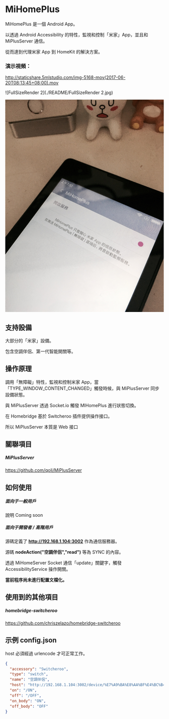 # MiHomePlus

MiHomePlus 是一個 Android App。

以透過 Android Accessibility 的特性，監視和控制「米家」App，並且和 MiPlusServer 通信。

從而達到代理米家 App 到 HomeKit 的解決方案。

### 演示視頻：

http://staticshare.5mlstudio.com/img-5168-mov(2017-06-20T08:13:45+08:00).mov



![FullSizeRender 2](./README/FullSizeRender 2.jpg)

![FullSizeRender](./README/FullSizeRender.jpg)



## 支持設備

大部分的「米家」設備。

包含空調伴侶、第一代智能開關等。



## 操作原理

調用「無障礙」特性，監視和控制米家 App，當「TYPE_WINDOW_CONTENT_CHANGED」觸發時候，與 MiPlusServer 同步設備狀態。

與 MiPlusServer 透過 Socket.io 觸發 MIHomePlus 進行狀態切換。

在 Homebridge 基於 Switcheroo 插件提供操作接口。

所以 MiPlusServer 本質是 Web 接口



## 關聯項目

##### MiPlusServer

https://github.com/qoli/MiPlusServer



## 如何使用

##### 面向于一般用戶

說明 Coming soon



##### 面向于開發者 / 高階用戶

源碼定義了 **http://192.168.1.104:3002** 作為通信服務器。

源碼 **nodeAction("空調伴侶","read")** 等為 SYNC 的內容。

透過 MiHomeServer Socket 通信「update」關鍵字，觸發 AccessibilityService 操作開關。



**當前程序尚未進行配置文檔化。**



## 使用到的其他項目

##### homebridge-switcheroo

https://github.com/chriszelazo/homebridge-switcheroo



## 示例 config.json

host 必須經過 urlencode 才可正常工作。

```json
{
  "accessory": "Switcheroo",
  "type": "switch",
  "name": "空調伴侶",
  "host": "http://192.168.1.104:3002/device/%E7%A9%BA%E8%AA%BF%E4%BC%B4%E4%BE%B6",
  "on": "/ON",
  "off": "/OFF",
  "on_body": "ON",
  "off_body": "OFF"
}
```